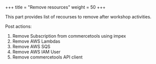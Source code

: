 +++
title = "Remove resources"
weight = 50
+++

This part provides list of recourses to remove after workshop activities.

Post actions:
1. Remove Subscription from commercetools using impex
2. Remove AWS Lambdas
3. Remove AWS SQS
4. Remove AWS IAM User
5. Remove commercetools API client


